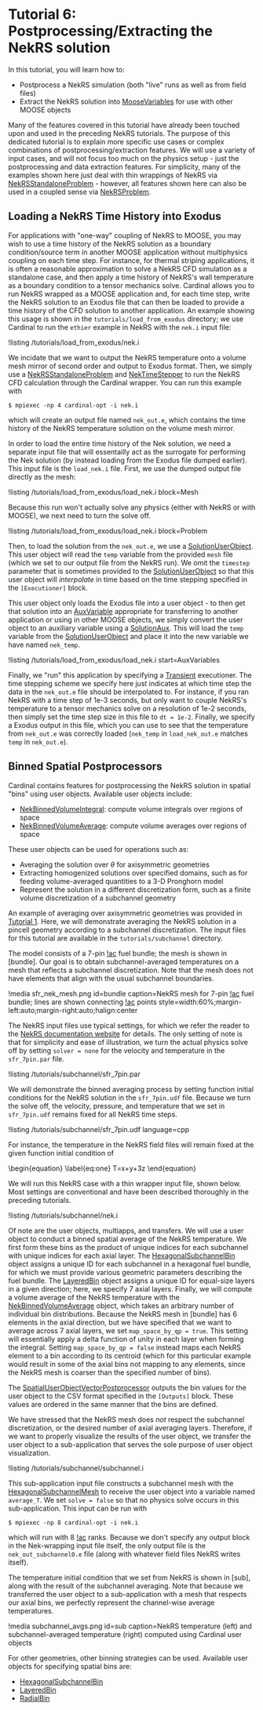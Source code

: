 # Tutorial 6: Postprocessing/Extracting the NekRS solution

In this tutorial, you will learn how to:

- Postprocess a NekRS simulation (both "live" runs as well as from field files)
- Extract the NekRS solution into [MooseVariables](https://mooseframework.inl.gov/source/variables/MooseVariable.html)
  for use with other MOOSE objects

Many of the features covered in this tutorial have already been touched upon
and used in the preceding NekRS tutorials. The purpose of this dedicated tutorial
is to explain more specific use cases or complex combinations of postprocessing/extraction
features. We will use a variety of input cases, and will not focus too much
on the physics setup - just the postprocessing and data extraction features.
For simplicity, many of the examples shown here just deal with thin wrappings
of NekRS via [NekRSStandaloneProblem](/problems/NekRSStandaloneProblem.md) -
however, all features shown here can also be used in a coupled sense via
[NekRSProblem](/problems/NekRSProblem.md).

## Loading a NekRS Time History into Exodus

For applications with "one-way" coupling of NekRS to MOOSE, you may wish
to use a time history of the NekRS solution as a boundary condition/source
term in another MOOSE application without multiphysics coupling on each time
step. For instance, for thermal striping applications, it is often a reasonable
approximation to solve a NekRS CFD simulation as a standalone case, and then
apply a time history of NekRS's wall temperature as a boundary condition to a tensor mechanics solve.
Cardinal allows you to run NekRS wrapped as a MOOSE application and, for each time
step, write the NekRS solution to an Exodus file that can then be loaded to provide
a time history of the CFD solution to another application. An example showing
this usage is shown in the `tutorials/load_from_exodus` directory; we use Cardinal
to run the `ethier` example in NekRS with the `nek.i` input file:

!listing /tutorials/load_from_exodus/nek.i

We incidate that we want to output the NekRS temperature onto a volume mesh mirror
of second order and output to Exodus format. Then, we simply use a
[NekRSStandaloneProblem](/problems/NekRSStandaloneProblem.md)
and [NekTimeStepper](/timesteppers/NekTimeStepper.md) to run the NekRS CFD
calculation through the Cardinal wrapper. You can run this example with

```
$ mpiexec -np 4 cardinal-opt -i nek.i
```

which will create an output file named `nek_out.e`, which contains the time
history of the NekRS temperature solution on the volume mesh mirror.

In order to load the entire time history of the Nek solution, we need a separate
input file that will essentailly act as the surrogate for performing the Nek solution
(by instead loading from the Exodus file dumped earlier). This input file is
the `load_nek.i` file. First, we use the dumped
output file directly as the mesh:

!listing /tutorials/load_from_exodus/load_nek.i
  block=Mesh

Because this run won't actually solve any physics (either with NekRS or with MOOSE),
we next need to turn the solve off.

!listing /tutorials/load_from_exodus/load_nek.i
  block=Problem

Then, to load the solution from the `nek_out.e`, we use a
[SolutionUserObject](https://mooseframework.inl.gov/source/userobject/SolutionUserObject.html).
This user object will read the `temp` variable from the provided `mesh` file
(which we set to our output file from the NekRS run). We omit the `timestep` parameter
that is sometimes provided to the
[SolutionUserObject](https://mooseframework.inl.gov/source/userobject/SolutionUserObject.html)
so that this user object will *interpolate* in time based on the time stepping specified
in the `[Executioner]` block.

This user object only loads the Exodus file into a user object - to then get that
solution into an [AuxVariable](https://mooseframework.inl.gov/syntax/AuxVariables/index.html)
appropriate for transferring to another application or using in other MOOSE objects,
we simply convert the user object to an auxiliary variable using a
[SolutionAux](https://mooseframework.inl.gov/source/auxkernels/SolutionAux.html).
This will load the `temp` variable from the [SolutionUserObject](https://mooseframework.inl.gov/source/userobject/SolutionUserObject.html)
and place it into the new variable we have named `nek_temp`.

!listing /tutorials/load_from_exodus/load_nek.i
  start=AuxVariables

Finally, we "run" this application by specifying a [Transient](https://mooseframework.inl.gov/source/executioners/Transient.html)
executioner. The time stepping scheme we specify here just indicates at which time
step the data in the `nek_out.e` file should be interpolated to. For instance, if you ran
NekRS with a time step of 1e-3 seconds, but only want to couple NekRS's temperature to a
tensor mechanics solve on a resolution of 1e-2 seconds, then simply set the time step size
in this file to `dt = 1e-2`. Finally, we specify a Exodus output in this file, which you can
use to see that the temperature from `nek_out.e` was correctly loaded (`nek_temp` in
`load_nek_out.e` matches `temp` in `nek_out.e`).

## Binned Spatial Postprocessors

Cardinal contains features for postprocessing the NekRS solution in spatial
"bins" using user objects. Available user objects include:

- [NekBinnedVolumeIntegral](/userobjects/NekBinnedVolumeIntegral.md):
  compute volume integrals over regions of space
- [NekBinnedVolumeAverage](/userobjects/NekBinnedVolumeAverage.md):
  compute volume averages over regions of space

These user objects can be used for operations such as:

- Averaging the solution over $\theta$ for axisymmetric geometries
- Extracting homogenized solutions over specified domains, such as for
  feeding volume-averaged quantities to a 3-D Pronghorn model
- Represent the solution in a different discretization form, such as
  a finite volume discretization of a subchannel geometry

An example of averaging over axisymmetric geometries was provided in
[Tutorial 1](tutorials/nekrs_standalone.md). Here, we will demonstrate
averaging the NekRS solution in a pincell geometry according to a subchannel
discretization. The input files for this tutorial are available in
the `tutorials/subchannel` directory.

The model consists of a 7-pin
[!ac](SFR) fuel bundle; the mesh is shown in [bundle]. Our goal is to obtain
subchannel-averaged temperatures on a mesh that reflects a subchannel discretization.
Note that the mesh does not have elements that
align with the usual subchannel boundaries.

!media sfr_nek_mesh.png
  id=bundle
  caption=NekRS mesh for 7-pin [!ac](SFR) fuel bundle; lines are shown connecting [!ac](GLL) points
  style=width:60%;margin-left:auto;margin-right:auto;halign:center

The NekRS input files use typical settings, for which we refer the reader
to the [NekRS documentation website](https://nekrsdoc.readthedocs.io/en/latest/index.html)
for details. The only setting of note is that for simplicity and ease of illustration, we turn
the actual physics solve off by setting `solver = none` for the velocity and temperature in
the `sfr_7pin.par` file.

!listing /tutorials/subchannel/sfr_7pin.par

We will demonstrate the binned averaging process by setting function initial conditions for
the NekRS solution in the `sfr_7pin.udf` file. Because we turn the solve off, the velocity,
pressure, and temperature that we set in `sfr_7pin.udf` remains fixed for all NekRS
time steps.

!listing /tutorials/subchannel/sfr_7pin.udf language=cpp

For instance, the temperature in the NekRS field files will remain fixed at the
given function initial condition of

\begin{equation}
\label{eq:one}
T=x+y+3z
\end{equation}

We will run this NekRS case with a thin wrapper input file, shown below. Most settings
are conventional and have been described thoroughly in the preceding tutorials.

!listing /tutorials/subchannel/nek.i

Of note are the user objects, multiapps, and transfers. We will use a user object to
conduct a binned spatial average of the NekRS temperature. We first form these bins
as the product of unique indices for each subchannel with unique indices for each
axial layer. The [HexagonalSubchannelBin](/userobjects/HexagonalSubchannelBin.md)
object assigns a unique ID for each subchannel in a hexagonal fuel bundle, for which
we must provide various geometric parameters describing the fuel bundle. The
[LayeredBin](/userobjects/LayeredBin.md) object assigns a unique ID for equal-size
layers in a given direction; here, we specify 7 axial layers. Finally, we
will compute a volume average of the NekRS temperature with the
[NekBinnedVolumeAverage](/userobjects/NekBinnedVolumeAverage.md) object, which
takes an arbitrary number of individual bin distributions. Because the NekRS mesh
in [bundle] has 6 elements in the axial direction, but we have specified that we
want to average across 7 axial layers, we set `map_space_by_qp = true`. This setting
will essentially apply a delta function of unity in each layer when forming the
integral. Setting `map_space_by_qp = false` instead maps each NekRS element to
a bin according to its centroid (which for this particular example would result in
some of the axial bins not mapping to any elements, since the NekRS mesh is coarser
than the specified number of bins).

The [SpatialUserObjectVectorPostprocessor](https://mooseframework.inl.gov/source/vectorpostprocessors/SpatialUserObjectVectorPostprocessor.html)
outputs the bin values for the user object to the CSV format
specified in the `[Outputs]` block. These values are ordered in the same manner
that the bins are defined.

We have stressed that the NekRS mesh does *not* respect the subchannel discretization,
or the desired number of axial averaging layers. Therefore, if we want to properly
visualize the results of the user object, we transfer the user object to a sub-application
that serves the sole purpose of user object visualization.

!listing /tutorials/subchannel/subchannel.i

This sub-application input
file constructs a subchannel mesh with the [HexagonalSubchannelMesh](/mesh/HexagonalSubchannelMesh.md)
to receive the user object into a variable named `average_T`. We set `solve = false` so that
no physics solve occurs in this sub-application.
This input can be run with

```
$ mpiexec -np 8 cardinal-opt -i nek.i
```

which will run with 8 [!ac](MPI) ranks. Because we don't specify any output
block in the Nek-wrapping input file itself, the only output file is the `nek_out_subchannel0.e`
file (along with whatever field files NekRS writes itself).

The temperature initial condition that we set
from NekRS is shown in [sub], along with the result of the subchannel averaging. Note that
because we transferred the user object to a sub-application with a mesh that respects
our axial bins, we perfectly represent the channel-wise average temperatures.

!media subchannel_avgs.png
  id=sub
  caption=NekRS temperature (left) and subchannel-averaged temperature (right) computed using Cardinal user objects

For other geometries, other binning strategies can be used.
Available user objects for specifying spatial bins are:

- [HexagonalSubchannelBin](/userobjects/HexagonalSubchannelBin.md)
- [LayeredBin](/userobjects/LayeredBin.md)
- [RadialBin](/userobjects/RadialBin.md)
